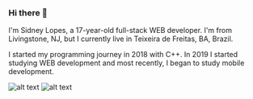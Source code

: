 ### Hi there 👋

[1.1]: http://i.imgur.com/P3YfQoD.png
[1.2]: http://i.imgur.com/0o48UoR.png

<!--
**sidneylopes/sidneylopes** is a ✨ _special_ ✨ repository because its `README.md` (this file) appears on your GitHub profile. -->

I'm Sidney Lopes, a 17-year-old full-stack WEB developer. I'm from Livingstone, NJ, but I currently live in Teixeira de Freitas, BA, Brazil.

I started my programming journey in 2018 with C++. In 2019 I started studying WEB development and most recently, I began to study mobile development.



![alt text][1.1]
![alt text][1.2]

